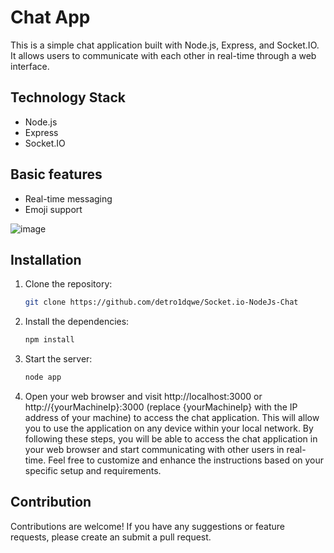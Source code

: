 # Chat App

This is a simple chat application built with Node.js, Express, and Socket.IO. It allows users to communicate with each other in real-time through a web interface.

## Technology Stack

- Node.js
- Express
- Socket.IO

## Basic features

- Real-time messaging
- Emoji support
  
![image](https://github.com/detro1dqwe/Socket.io-NodeJs-Chat/assets/81087734/3eb8c057-ea47-4dbf-90fa-aa7979b7212a)

## Installation
1. Clone the repository:
   ```bash
   git clone https://github.com/detro1dqwe/Socket.io-NodeJs-Chat
   ```
2. Install the dependencies:
   ```bash
   npm install
   ```
3. Start the server:
   ```bash
   node app
   ```
4. Open your web browser and visit http://localhost:3000 or http://{yourMachineIp}:3000 (replace {yourMachineIp} with the IP address of your machine) to access the chat application. This will allow you to use the application on any device within your local network.
By following these steps, you will be able to access the chat application in your web browser and start communicating with other users in real-time. Feel free to customize and enhance the instructions based on your specific setup and requirements.
 
## Contribution
Contributions are welcome! If you have any suggestions or feature requests, please create an submit a pull request.
